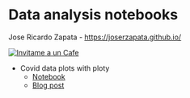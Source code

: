 # Data analysis notebooks

Jose Ricardo Zapata - https://joserzapata.github.io/

[![Invitame a un Cafe](https://img.buymeacoffee.com/button-api/?text=Invítame+a+un+Café&emoji=&slug=joserzapata&button_colour=328cc1&font_colour=ffffff&font_family=Comic&outline_colour=000000&coffee_colour=FFDD00)](https://www.buymeacoffee.com/joserzapata)


- Covid data plots with ploty
   - [Notebook](https://github.com/JoseRZapata/Data_analysis_notebooks/blob/main/notebooks/01-Covid19_Visualizacion_es.ipynb)
   - [Blog post](https://joserzapata.github.io/post/covid19-visualizacion/)
